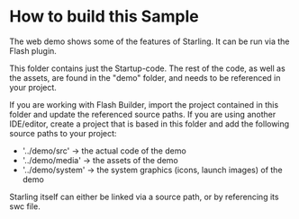 How to build this Sample
========================

The web demo shows some of the features of Starling. It can be run via the Flash plugin.

This folder contains just the Startup-code. The rest of the code, as well as the assets, are found in the "demo" folder, and needs to be referenced in your project.

If you are working with Flash Builder, import the project contained in this folder and update the referenced source paths. If you are using another IDE/editor, create a project that is based in this folder and add the following source paths to your project:

  * '../demo/src' -> the actual code of the demo
  * '../demo/media' -> the assets of the demo
  * '../demo/system' -> the system graphics (icons, launch images) of the demo

Starling itself can either be linked via a source path, or by referencing its swc file.

